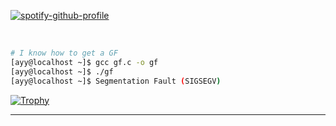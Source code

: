 [![spotify-github-profile](https://spotify-github-profile.vercel.app/api/view?uid=sakurachan-ru&cover_image=true&theme=novatorem)](https://github.com/kittinan/spotify-github-profile)


<br />

```bash
# I know how to get a GF
[ayy@localhost ~]$ gcc gf.c -o gf
[ayy@localhost ~]$ ./gf
[ayy@localhost ~]$ Segmentation Fault (SIGSEGV)
```

<a href="https://github.com/anuraghazra/github-readme-stats"><img src="https://github-readme-stats-fuwn.vercel.app/api/top-langs/?username=hahacompilergoesbrr&layout=compact&theme=alduin" alt="Trophy" /></a>


<hr />


